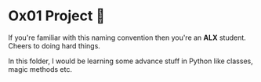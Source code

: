 # Ox01 Project 🚀

If you're familiar with this naming convention then you're an **ALX** student. Cheers to doing hard things.

In this folder, I would be learning some advance stuff in Python like classes, magic methods etc.

